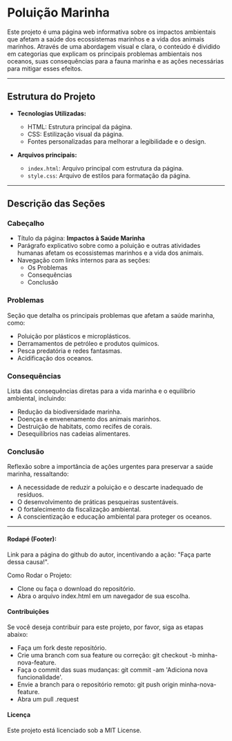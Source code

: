 # Poluição Marinha

Este projeto é uma página web informativa sobre os impactos ambientais que afetam a saúde dos ecossistemas marinhos e a vida dos animais marinhos. Através de uma abordagem visual e clara, o conteúdo é dividido em categorias que explicam os principais problemas ambientais nos oceanos, suas consequências para a fauna marinha e as ações necessárias para mitigar esses efeitos.

---

## Estrutura do Projeto

- **Tecnologias Utilizadas:**
  - HTML: Estrutura principal da página.
  - CSS: Estilização visual da página.
  - Fontes personalizadas para melhorar a legibilidade e o design.

- **Arquivos principais:**
  - `index.html`: Arquivo principal com estrutura da página.
  - `style.css`: Arquivo de estilos para formatação da página.

---

## Descrição das Seções

### Cabeçalho
- Título da página: **Impactos à Saúde Marinha**
- Parágrafo explicativo sobre como a poluição e outras atividades humanas afetam os ecossistemas marinhos e a vida dos animais.
- Navegação com links internos para as seções:
  - Os Problemas
  - Consequências
  - Conclusão

### Problemas
Seção que detalha os principais problemas que afetam a saúde marinha, como:
- Poluição por plásticos e microplásticos.
- Derramamentos de petróleo e produtos químicos.
- Pesca predatória e redes fantasmas.
- Acidificação dos oceanos.

### Consequências
Lista das consequências diretas para a vida marinha e o equilíbrio ambiental, incluindo:
- Redução da biodiversidade marinha.
- Doenças e envenenamento dos animais marinhos.
- Destruição de habitats, como recifes de corais.
- Desequilíbrios nas cadeias alimentares.

### Conclusão
Reflexão sobre a importância de ações urgentes para preservar a saúde marinha, ressaltando:
- A necessidade de reduzir a poluição e o descarte inadequado de resíduos.
- O desenvolvimento de práticas pesqueiras sustentáveis.
- O fortalecimento da fiscalização ambiental.
- A conscientização e educação ambiental para proteger os oceanos.

---

#### Rodapé (Footer):

Link para a página do github do autor, incentivando a ação: "Faça parte dessa causa!".

Como Rodar o Projeto:
* Clone ou faça o download do repositório.
* Abra o arquivo index.html em um navegador de sua escolha.

#### Contribuições
Se você deseja contribuir para este projeto, por favor, siga as etapas abaixo:
* Faça um fork deste repositório.
* Crie uma branch com sua feature ou correção: git checkout -b minha-nova-feature.
* Faça o commit das suas mudanças: git commit -am 'Adiciona nova funcionalidade'.
* Envie a branch para o repositório remoto: git push origin minha-nova-feature.
* Abra um pull .request

#### Licença
Este projeto está licenciado sob a MIT License.
